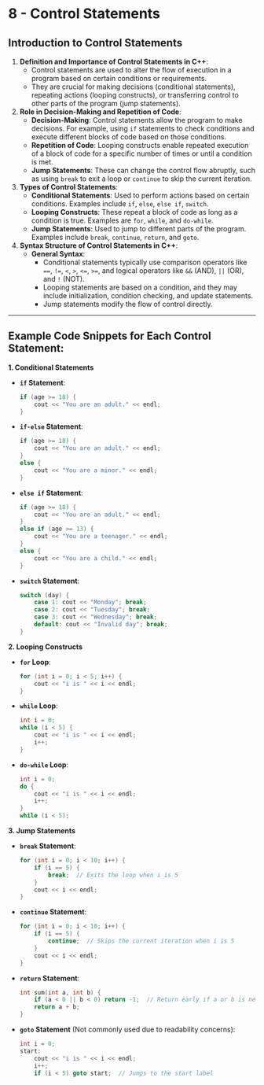 # 8 - Control Statements

## **Introduction to Control Statements**

1. **Definition and Importance of Control Statements in C++**:
   * Control statements are used to alter the flow of execution in a program based on certain conditions or requirements.
   * They are crucial for making decisions (conditional statements), repeating actions (looping constructs), or transferring control to other parts of the program (jump statements).
2. **Role in Decision-Making and Repetition of Code**:
   * **Decision-Making**: Control statements allow the program to make decisions. For example, using `if` statements to check conditions and execute different blocks of code based on those conditions.
   * **Repetition of Code**: Looping constructs enable repeated execution of a block of code for a specific number of times or until a condition is met.
   * **Jump Statements**: These can change the control flow abruptly, such as using `break` to exit a loop or `continue` to skip the current iteration.
3. **Types of Control Statements**:
   * **Conditional Statements**: Used to perform actions based on certain conditions. Examples include `if`, `else`, `else if`, `switch`.
   * **Looping Constructs**: These repeat a block of code as long as a condition is true. Examples are `for`, `while`, and `do-while`.
   * **Jump Statements**: Used to jump to different parts of the program. Examples include `break`, `continue`, `return`, and `goto`.
4. **Syntax Structure of Control Statements in C++**:
   * **General Syntax**:
     * Conditional statements typically use comparison operators like `==`, `!=`, `<`, `>`, `<=`, `>=`, and logical operators like `&&` (AND), `||` (OR), and `!` (NOT).
     * Looping statements are based on a condition, and they may include initialization, condition checking, and update statements.
     * Jump statements modify the flow of control directly.

***

## **Example Code Snippets for Each Control Statement**:

**1. Conditional Statements**

*   **`if` Statement**:

    ```cpp
    if (age >= 18) {
        cout << "You are an adult." << endl;
    }
    ```
*   **`if-else` Statement**:

    ```cpp
    if (age >= 18) {
        cout << "You are an adult." << endl;
    }
    else {
        cout << "You are a minor." << endl;
    }
    ```
*   **`else if` Statement**:

    ```cpp
    if (age >= 18) {
        cout << "You are an adult." << endl;
    }
    else if (age >= 13) {
        cout << "You are a teenager." << endl;
    }
    else {
        cout << "You are a child." << endl;
    }
    ```
*   **`switch` Statement**:

    ```cpp
    switch (day) {
        case 1: cout << "Monday"; break;
        case 2: cout << "Tuesday"; break;
        case 3: cout << "Wednesday"; break;
        default: cout << "Invalid day"; break;
    }
    ```

**2. Looping Constructs**

*   **`for` Loop**:

    ```cpp
    for (int i = 0; i < 5; i++) {
        cout << "i is " << i << endl;
    }
    ```
*   **`while` Loop**:

    ```cpp
    int i = 0;
    while (i < 5) {
        cout << "i is " << i << endl;
        i++;
    }
    ```
*   **`do-while` Loop**:

    ```cpp
    int i = 0;
    do {
        cout << "i is " << i << endl;
        i++;
    }
    while (i < 5);
    ```

**3. Jump Statements**

*   **`break` Statement**:

    ```cpp
    for (int i = 0; i < 10; i++) {
        if (i == 5) {
            break;  // Exits the loop when i is 5
        }
        cout << i << endl;
    }
    ```
*   **`continue` Statement**:

    ```cpp
    for (int i = 0; i < 10; i++) {
        if (i == 5) {
            continue;  // Skips the current iteration when i is 5
        }
        cout << i << endl;
    }
    ```
*   **`return` Statement**:

    ```cpp
    int sum(int a, int b) {
        if (a < 0 || b < 0) return -1;  // Return early if a or b is negative
        return a + b;
    }
    ```
*   **`goto` Statement** (Not commonly used due to readability concerns):

    ```cpp
    int i = 0;
    start:
        cout << "i is " << i << endl;
        i++;
        if (i < 5) goto start;  // Jumps to the start label
    ```
